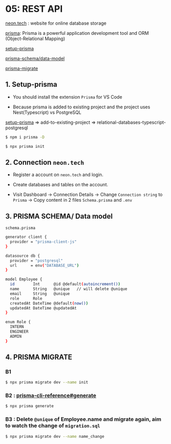 # 05: REST API
[neon.tech](https://neon.tech/) : website for online database storage

[prisma](https://www.prisma.io/docs): Prisma is a powerful application development tool and ORM (Object-Relational Mapping)

[setup-prisma](https://www.prisma.io/docs/getting-started/setup-prisma)

[prisma-schema/data-model](https://www.prisma.io/docs/orm/prisma-schema/data-model)

[prisma-migrate](https://www.prisma.io/docs/orm/prisma-migrate)
## 1. Setup-prisma
- You should install the extension `Prisma`  for VS Code 

- Because prisma is added to existing project and the project uses Nest(Typescript) vs PostgreSQL 

[setup-prisma](https://www.prisma.io/docs/getting-started/setup-prisma) => add-to-existing-project => relational-databases-typescript-postgresql
```bash
$ npm i prisma -D

$ npx prisma init
```
## 2. Connection `neon.tech`
- Register a account on `neon.tech` and login.

- Create databases and tables on the account.

- Visit Dashboard -> Connection Details -> Change `Connection string` to `Prisma` -> Copy content in 2 files `Schema.prisma` and `.env` 

## 3. PRISMA SCHEMA/ Data model
`schema.prisma`
```bash
generator client {
  provider = "prisma-client-js"
}

datasource db {
  provider = "postgresql"
  url      = env("DATABASE_URL")
}

model Employee {
  id        Int      @id @default(autoincrement())
  name      String   @unique   // will delete @unique 
  email     String   @unique
  role      Role
  createdAt DateTime @default(now())
  updatedAt DateTime @updatedAt
}

enum Role {
  INTERN
  ENGINEER
  ADMIN
}
```
## 4. PRISMA MIGRATE
### B1
```bash
$ npx prisma migrate dev --name init
```
### B2 : [prisma-cli-reference#generate](https://www.prisma.io/docs/orm/reference/prisma-cli-reference#generate)
```bash
$ npx prisma generate                            
```
### B3 : Delete `@unique` of Employee.name and migrate again, aim to watch the change of `migration.sql`
```bash
$ npx prisma migrate dev --name name_change 
```
